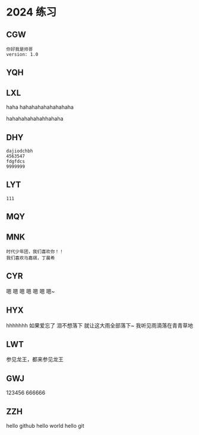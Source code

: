 # 2024 练习

## CGW

    你好我是帅哥
    version: 1.0

## YQH

## LXL

haha hahahahahahahahaha

hahahahahahahhahaha

## DHY

    dajiodchbh
    4563547
    fdgfdcs
    9999999

## LYT

    111

## MQY

## MNK

    时代少年团，我们喜欢你！！
    我们喜欢马嘉祺，丁晨希

## CYR

嗯 嗯 嗯 嗯 嗯 嗯 嗯~

## HYX

hhhhhhh
如果爱忘了 泪不想落下
就让这大雨全部落下~
我听见雨滴落在青青草地

## LWT

参见龙王，都来参见龙王

## GWJ

123456
666666















## ZZH
hello github
hello world
hello git

